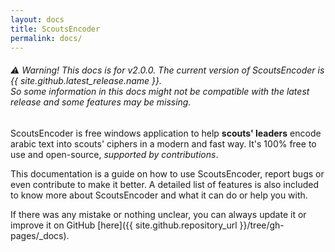 ```yaml
---
layout: docs
title: ScoutsEncoder
permalink: docs/
---
```


###### ⚠ Warning! This docs is for v2.0.0. The current version of ScoutsEncoder is {{ site.github.latest_release.name }}.<br/> So some information in this docs might not be compatible with the latest release and some features may be missing.

ScoutsEncoder is free windows application to help **scouts' leaders** encode arabic text into scouts' ciphers in a modern and fast way. It's 100% free to use and open-source, _supported by contributions_.

This documentation is a guide on how to use ScoutsEncoder, report bugs or even contribute to make it better. A detailed list of features is also included to know more about ScoutsEncoder and what it can do or help you with.

If there was any mistake or nothing unclear, you can always update it or improve it on GitHub [here]({{ site.github.repository_url }}/tree/gh-pages/_docs).
